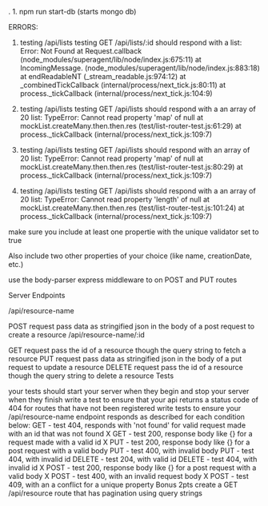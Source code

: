 
. 1. npm run start-db (starts mongo db)

ERRORS:

1) testing /api/lists testing GET /api/lists/:id should respond with a list:
   Error: Not Found
    at Request.callback (node_modules/superagent/lib/node/index.js:675:11)
    at IncomingMessage.<anonymous> (node_modules/superagent/lib/node/index.js:883:18)
    at endReadableNT (_stream_readable.js:974:12)
    at _combinedTickCallback (internal/process/next_tick.js:80:11)
    at process._tickCallback (internal/process/next_tick.js:104:9)

2) testing /api/lists testing GET /api/lists should respond with a an array of 20 list:
   TypeError: Cannot read property 'map' of null
    at mockList.createMany.then.then.res (test/list-router-test.js:61:29)
    at process._tickCallback (internal/process/next_tick.js:109:7)

3) testing /api/lists testing GET /api/lists should respond with an array of 20 list:
   TypeError: Cannot read property 'map' of null
    at mockList.createMany.then.then.res (test/list-router-test.js:80:29)
    at process._tickCallback (internal/process/next_tick.js:109:7)

4) testing /api/lists testing GET /api/lists should respond with a an array of 20 list:
   TypeError: Cannot read property 'length' of null
    at mockList.createMany.then.then.res (test/list-router-test.js:101:24)
    at process._tickCallback (internal/process/next_tick.js:109:7)




make sure you include at least one propertie with the unique validator set to true

Also include two other properties of your choice (like name, creationDate, etc.)

use the body-parser express middleware to on POST and PUT routes

Server Endpoints

/api/resource-name

POST request
pass data as stringified json in the body of a post request to create a resource
/api/resource-name/:id

GET request
pass the id of a resource though the query string to fetch a resource
PUT request
pass data as stringified json in the body of a put request to update a resource
DELETE request
pass the id of a resource though the query string to delete a resource
Tests

your tests should start your server when they begin and stop your server when they finish
write a test to ensure that your api returns a status code of 404 for routes that have not been registered
write tests to ensure your /api/resource-name endpoint responds as described for each condition below:
GET - test 404, responds with 'not found' for valid request made with an id that was not found
X GET - test 200, response body like {<data>} for a request made with a valid id
X PUT - test 200, response body like {<data>} for a post request with a valid body
PUT - test 400, with invalid body
PUT - test 404, with invalid id
DELETE - test 204, with valid id
DELETE - test 404, with invalid id
X POST - test 200, response body like {<data>} for a post request with a valid body
X POST - test 400, with an invalid request body
X POST - test 409, with an a conflict for a unique property
Bonus 2pts
create a GET /api/resource route that has pagination using query strings
